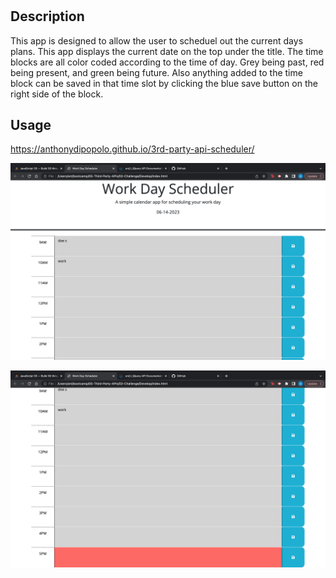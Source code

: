 # <Your-Project-Title>

## Description

This app is designed to allow the user to scheduel out the current days plans.  This app displays the current date on the top under the title.  The time blocks are all color coded according to the time of day.  Grey being past, red being present, and green being future.  Also anything added to the time block can be saved in that time slot by clicking the blue save button on the right side of the block.



## Usage

https://anthonydipopolo.github.io/3rd-party-api-scheduler/

![SS](./Assets/screenshots/Screen%20Shot%202023-06-14%20at%205.47.00%20PM.png "Schedueler ScreenShot")

![SS](./Assets/screenshots/Screen%20Shot%202023-06-14%20at%205.47.07%20PM.png "Schedueler ScreenShot")